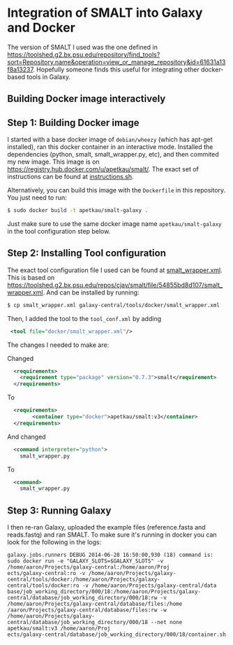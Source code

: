 Integration of SMALT into Galaxy and Docker
===========================================

The version of SMALT I used was the one defined in https://toolshed.g2.bx.psu.edu/repository/find_tools?sort=Repository.name&operation=view_or_manage_repository&id=61631a13f8a13237.  Hopefully someone finds this useful for integrating other docker-based tools in Galaxy.

Building Docker image interactively
-----------------------------------

Step 1: Building Docker image
-----------------------------

I started with a base docker image of `debian/wheezy` (which has apt-get installed), ran this docker container in an interactive mode.  Installed the dependencies (python, smalt, smalt_wrapper.py, etc), and then commited my new image.  This image is on https://registry.hub.docker.com/u/apetkau/smalt/.  The exact set of instructions can be found at [instructions.sh](instructions.sh).

Alternatively, you can build this image with the `Dockerfile` in this repository.  You just need to run:

```bash
$ sudo docker build -t apetkau/smalt-galaxy .
```

Just make sure to use the same docker image name `apetkau/smalt-galaxy` in the tool configuration step below.

Step 2: Installing Tool configuration
-------------------------------------

The exact tool configuration file I used can be found at [smalt_wrapper.xml](smalt_wrapper.xml).  This is based on https://toolshed.g2.bx.psu.edu/repos/cjav/smalt/file/54855bd8d107/smalt_wrapper.xml.  And can be installed by running:

```bash
$ cp smalt_wrapper.xml galaxy-central/tools/docker/smalt_wrapper.xml
```

Then, I added the tool to the `tool_conf.xml` by adding

```xml
 <tool file="docker/smalt_wrapper.xml"/>
```

The changes I needed to make are:

Changed

```xml
  <requirements>
    <requirement type="package" version="0.7.3">smalt</requirement>
  </requirements>
```

To

```xml
  <requirements>
        <container type="docker">apetkau/smalt:v3</container>
  </requirements>
```

And changed

```xml
  <command interpreter="python">
    smalt_wrapper.py
```

To

```xml
  <command>
    smalt_wrapper.py
```

Step 3: Running Galaxy
----------------------

I then re-ran Galaxy, uploaded the example files (reference.fasta and reads.fastq) and ran SMALT.  To make sure it's running in docker you can look for the following in the logs:

```
galaxy.jobs.runners DEBUG 2014-06-28 16:50:00,930 (18) command is: sudo docker run -e "GALAXY_SLOTS=$GALAXY_SLOTS" -v /home/aaron/Projects/galaxy-central:/home/aaron/Proj
ects/galaxy-central:ro -v /home/aaron/Projects/galaxy-central/tools/docker:/home/aaron/Projects/galaxy-central/tools/docker:ro -v /home/aaron/Projects/galaxy-central/data
base/job_working_directory/000/18:/home/aaron/Projects/galaxy-central/database/job_working_directory/000/18:rw -v /home/aaron/Projects/galaxy-central/database/files:/home
/aaron/Projects/galaxy-central/database/files:rw -w /home/aaron/Projects/galaxy-central/database/job_working_directory/000/18 --net none apetkau/smalt:v3 /home/aaron/Proj
ects/galaxy-central/database/job_working_directory/000/18/container.sh
```
